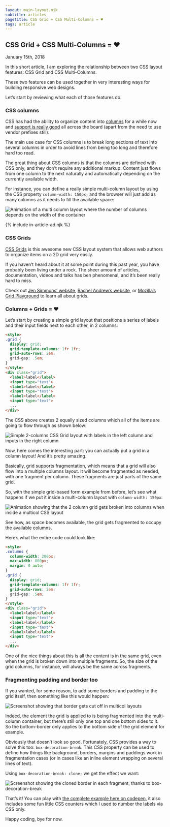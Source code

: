```yaml
---
layout: main-layout.njk
subtitle: articles
pagetitle: CSS Grid + CSS Multi-Columns = ♥
tags: article
---
```

<link href="https://unpkg.com/prismjs@1.20.0/themes/prism-okaidia.css" rel="stylesheet">

## CSS Grid + CSS Multi-Columns = ♥

<time datetime="2018-01-15">January 15th, 2018</time>

In this short article, I am exploring the relationship between two CSS layout features: CSS Grid and CSS Multi-Columns.

These two features can be used together in very interesting ways for building responsive web designs.

Let’s start by reviewing what each of those features do.

### CSS columns

CSS has had the ability to organize content into [columns](https://developer.mozilla.org/en-US/docs/Web/CSS/CSS_Columns/Using_multi-column_layouts) for a while now and [support is really good](http://caniuse.com/#feat=multicolumn) all across the board (apart from the need to use vendor prefixes still).

The main use case for CSS columns is to break long sections of text into several columns in order to avoid lines from being too long and therefore hard too read.

The great thing about CSS columns is that the columns are defined with CSS only, and they don’t require any additional markup. Content just flows from one column to the next naturally and automatically depending on the currently available width.

For instance, you can define a really simple multi-column layout by using the CSS property `column-width: 150px;` and the browser will just add as many columns as it needs to fill the available space:

![Animation of a multi column layout where the number of columns depends on the width of the container](/assets/multicol.gif)

{% include in-article-ad.njk %}

### CSS Grids

[CSS Grids](https://developer.mozilla.org/en-US/docs/Web/CSS/CSS_Grid_Layout) is this awesome new CSS layout system that allows web authors to organize items on a 2D grid very easily.

If you haven’t heard about it at some point during this past year, you have probably been living under a rock. The sheer amount of articles, documentation, videos and talks has ben phenomenal, and it’s been really hard to miss.

Check out [Jen Simmons’ website](http://jensimmons.com/writing), [Rachel Andrew’s website](https://rachelandrew.co.uk/archives/tag/css-grid), or [Mozilla’s Grid Playground](https://mozilladevelopers.github.io/playground/css-grid) to learn all about grids.

### Columns + Grids = ♥

Let’s start by creating a simple grid layout that positions a series of labels and their input fields next to each other, in 2 columns:

```html
<style>
.grid {
  display: grid;
  grid-template-columns: 1fr 1fr;
  grid-auto-rows: 2em;
  grid-gap: .5em;
}
</style>
<div class="grid">
  <label>label</label>
  <input type="text">
  <label>label</label>
  <input type="text">
  <label>label</label>
  <input type="text">
  ...
</div>
```

The CSS above creates 2 equally sized columns which all of the items are going to flow through as shown below:

![Simple 2-columns CSS Grid layout with labels in the left column and inputs in the right column](/assets/2-column-grid.gif)

Now, here comes the interesting part: you can actually put a grid in a column layout! And it’s pretty amazing.

Basically, grid supports fragmentation, which means that a grid will also flow into a multiple columns layout. It will become fragmented as needed, with one fragment per column. These fragments are just parts of the same grid.

So, with the simple grid-based form example from before, let’s see what happens if we put it inside a multi-column layout with `column-width: 150px`:

![Animation showing that the 2 column grid gets broken into columns when inside a multicol CSS layout](/assets/fragmented-2-column-grid.gif)

See how, as space becomes available, the grid gets fragmented to occupy the available columns.

Here’s what the entire code could look like:

```html
<style>
.columns {
  column-width: 200px;
  max-width: 800px;
  margin: 0 auto;
}
.grid {
  display: grid;
  grid-template-columns: 1fr 1fr;
  grid-auto-rows: 2em;
  grid-gap: .5em;
}
</style>
<div class="grid">
  <label>label</label>
  <input type="text">
  <label>label</label>
  <input type="text">
  <label>label</label>
  <input type="text">
  ...
</div>
```

One of the nice things about this is all the content is in the same grid, even when the grid is broken down into multiple fragments. So, the size of the grid columns, for instance, will always be the same across fragments.

### Fragmenting padding and border too

If you wanted, for some reason, to add some borders and padding to the grid itself, then something like this would happen:

![Screenshot showing that border gets cut off in multicol layouts](/assets/cut-off-border-in-multicol.png)

Indeed, the element the grid is applied to is being fragmented into the multi-column container, but there’s still only one top and one bottom sides to it. So the bottom-border only applies to the bottom side of the grid element for example.

Obviously that doesn’t look so good. Fortunately, CSS provides a way to solve this too: `box-decoration-break`. This CSS property can be used to define how things like background, borders, margins and paddings work in fragmentation cases (or in cases like an inline element wrapping on several lines of text).

Using `box-decoration-break: clone;` we get the effect we want:

![Screenshot showing the cloned border in each fragment, thanks to box-decoration-break](/assets/cloned-border-in-multicol.png)

That’s it! You can play with [the complete example here on codepen](https://codepen.io/captainbrosset/pen/RxBELP), it also includes some fun little CSS counters which I used to number the labels via CSS only.

Happy coding, bye for now.